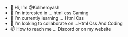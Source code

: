 - 👋 Hi, I’m @Koliheroyash
- 👀 I’m interested in ... html css Gaming
- 🌱 I’m currently learning ... Html Css  
- 💞️ I’m looking to collaborate on ...Html Css And Coding 
- 📫 How to reach me ... Discord or on my website 

<!---
Koliheroyash/Koliheroyash is a ✨ special ✨ repository because its `README.md` (this file) appears on your GitHub profile.
You can click the Preview link to take a look at your changes.
--->
